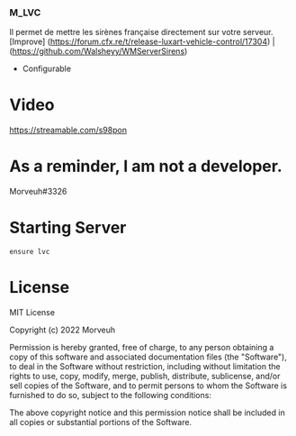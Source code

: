 ### M_LVC
Il permet de mettre les sirènes française directement sur votre serveur. 
[Improve] (https://forum.cfx.re/t/release-luxart-vehicle-control/17304) | (https://github.com/Walsheyy/WMServerSirens)

- Configurable

# Video
https://streamable.com/s98pon

# As a reminder, I am not a developer.
Morveuh#3326

# Starting Server
```
ensure lvc
```
# License
MIT License

Copyright (c) 2022 Morveuh

Permission is hereby granted, free of charge, to any person obtaining a copy
of this software and associated documentation files (the "Software"), to deal
in the Software without restriction, including without limitation the rights
to use, copy, modify, merge, publish, distribute, sublicense, and/or sell
copies of the Software, and to permit persons to whom the Software is
furnished to do so, subject to the following conditions:

The above copyright notice and this permission notice shall be included in all
copies or substantial portions of the Software.
